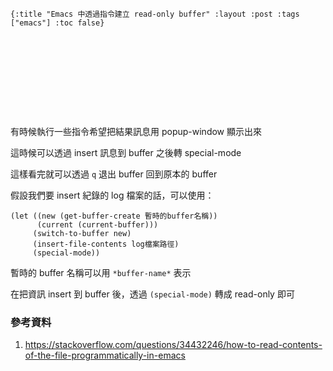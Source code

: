     {:title "Emacs 中透過指令建立 read-only buffer" :layout :post :tags ["emacs"] :toc false}


# 　


## 　

有時候執行一些指令希望把結果訊息用 popup-window 顯示出來

這時候可以透過 insert 訊息到 buffer 之後轉 special-mode

這樣看完就可以透過 `q` 退出 buffer 回到原本的 buffer

假設我們要 insert 紀錄的 log 檔案的話，可以使用：

    (let ((new (get-buffer-create 暫時的buffer名稱))
          (current (current-buffer)))
         (switch-to-buffer new)
         (insert-file-contents log檔案路徑)
         (special-mode))

暫時的 buffer 名稱可以用 `*buffer-name*` 表示

在把資訊 insert 到 buffer 後，透過 `(special-mode)` 轉成 read-only 即可


### 參考資料

1.  <https://stackoverflow.com/questions/34432246/how-to-read-contents-of-the-file-programmatically-in-emacs>
